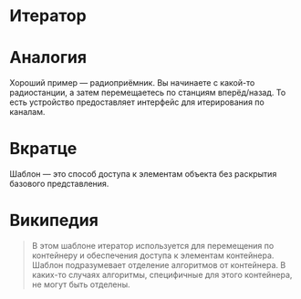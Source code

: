 # Итератор

# Аналогия
Хороший пример — радиоприёмник. Вы начинаете с какой-то радиостанции, а затем перемещаетесь по станциям вперёд/назад. То есть устройство предоставляет интерфейс для итерирования по каналам.

# Вкратце
Шаблон — это способ доступа к элементам объекта без раскрытия базового представления.

# Википедия
> В этом шаблоне итератор используется для перемещения по контейнеру и обеспечения доступа к элементам контейнера. Шаблон подразумевает отделение алгоритмов от контейнера. В каких-то случаях алгоритмы, специфичные для этого контейнера, не могут быть отделены.
